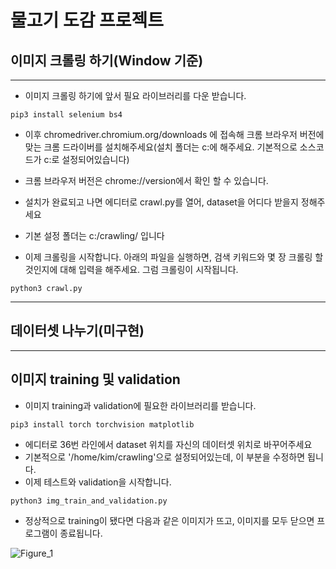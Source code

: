 # 물고기 도감 프로젝트

## 이미지 크롤링 하기(Window 기준)
---

+ 이미지 크롤링 하기에 앞서 필요 라이브러리를 다운 받습니다.

```
pip3 install selenium bs4
```
+ 이후 chromedriver.chromium.org/downloads 에 접속해 크롬 브라우저 버전에 맞는 크롬 드라이버를 설치해주세요(설치 폴더는 c:에 해주세요. 기본적으로 소스코드가 c:로 설정되어있습니다)
+ 크롬 브라우저 버전은 chrome://version에서 확인 할 수 있습니다.
+ 설치가 완료되고 나면 에디터로 crawl.py를 열어, dataset을 어디다 받을지 정해주세요
+ 기본 설정 폴더는 c:/crawling/ 입니다

+ 이제 크롤링을 시작합니다. 아래의 파일을 실행하면, 검색 키워드와 몇 장 크롤링 할 것인지에 대해 입력을 해주세요. 그럼 크롤링이 시작됩니다.

```
python3 crawl.py
```

---
## 데이터셋 나누기(미구현)
---
## 이미지 training 및 validation
+ 이미지 training과 validation에 필요한 라이브러리를 받습니다.
```
pip3 install torch torchvision matplotlib
```
+ 에디터로 36번 라인에서 dataset 위치를 자신의 데이터셋 위치로 바꾸어주세요
+ 기본적으로 '/home/kim/crawling'으로 설정되어있는데, 이 부분을 수정하면 됩니다.
+ 이제 테스트와 validation을 시작합니다.
```
python3 img_train_and_validation.py
```
+ 정상적으로 training이 됐다면 다음과 같은 이미지가 뜨고, 이미지를 모두 닫으면 프로그램이 종료됩니다.

![Figure_1](https://user-images.githubusercontent.com/55902342/111029839-382b4580-8442-11eb-8a82-1871aaca2fa8.png)



